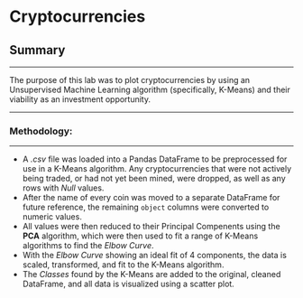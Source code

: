# Cryptocurrencies

## Summary

---

The purpose of this lab was to plot cryptocurrencies by using an Unsupervised Machine Learning algorithm (specifically, K-Means) and their viability as an investment opportunity.

---

### Methodology:

---

- A *.csv* file was loaded into a Pandas DataFrame to be preprocessed for use in a K-Means algorithm. Any cryptocurrencies that were not actively being traded, or had not yet been mined, were dropped, as well as any rows with *Null* values.  
- After the name of every coin was moved to a separate DataFrame for future reference, the remaining ```object``` columns were converted to numeric values.  
- All values were then reduced to their Principal Compenents using the **PCA** algorithm, which were then used to fit a range of K-Means algorithms to find the *Elbow Curve*. 
- With the *Elbow Curve* showing an ideal fit of 4 components, the data is scaled, transformed, and fit to the K-Means algorithm. 
- The *Classes* found by the K-Means are added to the original, cleaned DataFrame, and all data is visualized using a scatter plot.